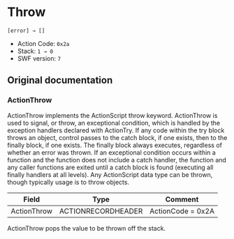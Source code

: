 # Throw

```
[error] → []
```

- Action Code: `0x2a`
- Stack: `1 → 0`
- SWF version: `7`

## Original documentation

### ActionThrow

ActionThrow implements the ActionScript throw keyword. ActionThrow is used to signal, or throw, an
exceptional condition, which is handled by the exception handlers declared with ActionTry.
If any code within the try block throws an object, control passes to the catch block, if one exists, then to the
finally block, if one exists. The finally block always executes, regardless of whether an error was thrown.
If an exceptional condition occurs within a function and the function does not include a catch handler, the
function and any caller functions are exited until a catch block is found (executing all finally handlers at all
levels).
Any ActionScript data type can be thrown, though typically usage is to throw objects.

| Field              | Type               | Comment           |
|--------------------|--------------------|-------------------|
| ActionThrow        | ACTIONRECORDHEADER | ActionCode = 0x2A |

ActionThrow pops the value to be thrown off the stack.
